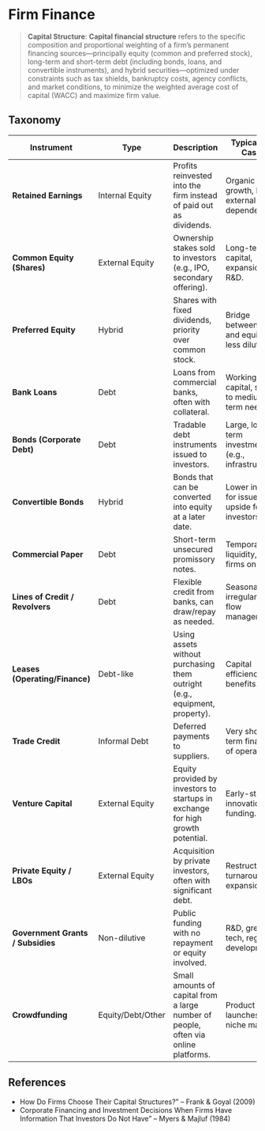 # Firm Finance

> **Capital Structure**: **Capital financial structure** refers to the specific composition and proportional weighting of a firm’s permanent financing sources—principally equity (common and preferred stock), long-term and short-term debt (including bonds, loans, and convertible instruments), and hybrid securities—optimized under constraints such as tax shields, bankruptcy costs, agency conflicts, and market conditions, to minimize the weighted average cost of capital (WACC) and maximize firm value.


## Taxonomy

| **Instrument**                    | **Type**          | **Description**                                                                     | **Typical Use Cases**                                |
| --------------------------------- | ----------------- | ----------------------------------------------------------------------------------- | ---------------------------------------------------- |
| **Retained Earnings**             | Internal Equity   | Profits reinvested into the firm instead of paid out as dividends.                  | Organic growth, low external dependence.             |
| **Common Equity (Shares)**        | External Equity   | Ownership stakes sold to investors (e.g., IPO, secondary offering).                 | Long-term capital, expansion, R\&D.                  |
| **Preferred Equity**              | Hybrid            | Shares with fixed dividends, priority over common stock.                            | Bridge between debt and equity, less dilution.       |
| **Bank Loans**                    | Debt              | Loans from commercial banks, often with collateral.                                 | Working capital, short- to medium-term needs.        |
| **Bonds (Corporate Debt)**        | Debt              | Tradable debt instruments issued to investors.                                      | Large, long-term investments (e.g., infrastructure). |
| **Convertible Bonds**             | Hybrid            | Bonds that can be converted into equity at a later date.                            | Lower interest for issuer, upside for investors.     |
| **Commercial Paper**              | Debt              | Short-term unsecured promissory notes.                                              | Temporary liquidity, large firms only.               |
| **Lines of Credit / Revolvers**   | Debt              | Flexible credit from banks, can draw/repay as needed.                               | Seasonal or irregular cash flow management.          |
| **Leases (Operating/Finance)**    | Debt-like         | Using assets without purchasing them outright (e.g., equipment, property).          | Capital efficiency, tax benefits.                    |
| **Trade Credit**                  | Informal Debt     | Deferred payments to suppliers.                                                     | Very short-term financing of operations.             |
| **Venture Capital**               | External Equity   | Equity provided by investors to startups in exchange for high growth potential.     | Early-stage innovation funding.                      |
| **Private Equity / LBOs**         | External Equity   | Acquisition by private investors, often with significant debt.                      | Restructuring, turnaround, expansion.                |
| **Government Grants / Subsidies** | Non-dilutive      | Public funding with no repayment or equity involved.                                | R\&D, green tech, regional development.              |
| **Crowdfunding**                  | Equity/Debt/Other | Small amounts of capital from a large number of people, often via online platforms. | Product launches, niche markets.                     |

## References

- How Do Firms Choose Their Capital Structures?” – Frank & Goyal (2009)
- Corporate Financing and Investment Decisions When Firms Have Information That Investors Do Not Have” – Myers & Majluf (1984)